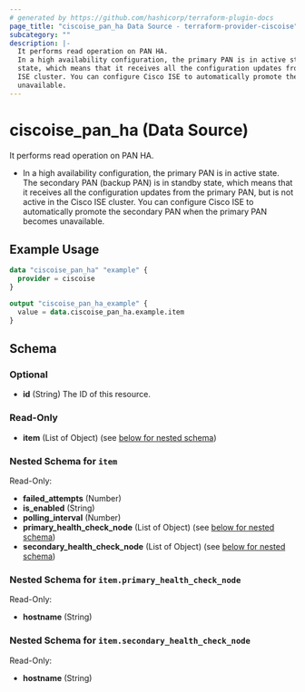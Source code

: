 ```yaml
---
# generated by https://github.com/hashicorp/terraform-plugin-docs
page_title: "ciscoise_pan_ha Data Source - terraform-provider-ciscoise"
subcategory: ""
description: |-
  It performs read operation on PAN HA.
  In a high availability configuration, the primary PAN is in active state. The secondary PAN (backup PAN) is in standby
  state, which means that it receives all the configuration updates from the primary PAN, but is not active in the Cisco
  ISE cluster. You can configure Cisco ISE to automatically promote the secondary PAN when the primary PAN becomes
  unavailable.
---
```


# ciscoise_pan_ha (Data Source)

It performs read operation on PAN HA.

- In a high availability configuration, the primary PAN is in active state. The secondary PAN (backup PAN) is in standby
state, which means that it receives all the configuration updates from the primary PAN, but is not active in the Cisco
ISE cluster. You can configure Cisco ISE to automatically promote the secondary PAN when the primary PAN becomes
unavailable.

## Example Usage

```terraform
data "ciscoise_pan_ha" "example" {
  provider = ciscoise
}

output "ciscoise_pan_ha_example" {
  value = data.ciscoise_pan_ha.example.item
}
```

<!-- schema generated by tfplugindocs -->
## Schema

### Optional

- **id** (String) The ID of this resource.

### Read-Only

- **item** (List of Object) (see [below for nested schema](#nestedatt--item))

<a id="nestedatt--item"></a>
### Nested Schema for `item`

Read-Only:

- **failed_attempts** (Number)
- **is_enabled** (String)
- **polling_interval** (Number)
- **primary_health_check_node** (List of Object) (see [below for nested schema](#nestedobjatt--item--primary_health_check_node))
- **secondary_health_check_node** (List of Object) (see [below for nested schema](#nestedobjatt--item--secondary_health_check_node))

<a id="nestedobjatt--item--primary_health_check_node"></a>
### Nested Schema for `item.primary_health_check_node`

Read-Only:

- **hostname** (String)


<a id="nestedobjatt--item--secondary_health_check_node"></a>
### Nested Schema for `item.secondary_health_check_node`

Read-Only:

- **hostname** (String)


